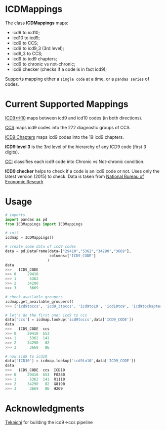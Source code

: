 # ICDMappings
 
The class **ICDMappings** maps:
- icd9 to icd10;
- icd10 to icd9;
- icd9 to CCS;
- icd9 to icd9_3 (3rd level);
- icd9_3 to CCS;
- icd9 to icd9 chapters;
- icd9 to chronic vs not-chronic;
- icd9 checker (checks if a code is in fact icd9);

Supports mapping either a `single code` at a time, or a `pandas series` of codes.

# Current Supported Mappings

[ICD9<->10](https://www.nber.org/research/data/icd-9-cm-and-icd-10-cm-and-icd-10-pcs-crosswalk-or-general-equivalence-mappings) maps between icd9 and icd10 codes (in both directions).

[CCS](https://www.hcup-us.ahrq.gov/toolssoftware/ccs/ccs.jsp) maps icd9 codes into the 272 diagnostic groups of CCS.

[ICD9 Chapters](https://icd.codes/icd9cm) maps icd9 codes into the 19 icd9 chapters.

**ICD9 level 3** is the 3rd level of the hierarchy of any ICD9 code (first 3 digits).

[CCI](https://www.hcup-us.ahrq.gov/toolssoftware/chronic/chronic.jsp) classifies each icd9 code into Chronic vs Not-chronic condition.

**ICD9 checker** helps to check if a code is an icd9 code or not. Uses only the latest version (2015) to check. Data is taken from [National Bureau of Economic Researh](https://www.nber.org/research/data/icd-9-cm-diagnosis-and-procedure-codes)


# Usage

```python
# imports
import pandas as pd
from ICDMappings import ICDMappings

# init
icdmap = ICDMappings()

# create some data of icd9 codes
data = pd.DataFrame(data=["29410","5362","34290","3669"],
                    columns=['ICD9_CODE']
                   )
data
>>>   ICD9_CODE
>>> 0     29410
>>> 1      5362
>>> 2     34290
>>> 3      3669

# check available groupers
icdmap.get_available_groupers()
>>> ['icd9toccs', 'icd9_3toccs', 'icd9to10', 'icd10to9', 'icd9tochapter', 'icd9_level3', 'icd9tocci', 'icd9checker']

# let's do the first one: icd9 to ccs
data['ccs'] = icdmap.lookup('icd9toccs',data['ICD9_CODE'])
data
>>>   ICD9_CODE  ccs
>>> 0     29410  653
>>> 1      5362  141
>>> 2     34290   82
>>> 3      3669   86

# now icd9 to icd10
data['ICD10'] = icdmap.lookup('icd9to10',data['ICD9_CODE'])
data
>>>   ICD9_CODE  ccs  ICD10
>>> 0     29410  653  F0280
>>> 1      5362  141  R1110
>>> 2     34290   82  G8190
>>> 3      3669   86  H269
```

# Acknowledgments

[Tekaichi](https://github.com/Tekaichi) for building the icd9->ccs pipeline

